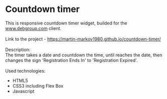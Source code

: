 # Countdown timer
This is responsive countdown timer widget, builded for the www.debgroup.com client.
<br>
<br>
Link to the project - https://martin-markov1980.github.io/countdown-timer/
<br>
<br>
Description:
<br>
  The timer takes a date and countdown the time, until reaches the date, then changes the sign 'Registration Ends In' to 'Registration Expired'.
<br>
<br>
Used technologies:
  - HTML5 
  - CSS3 including Flex Box 
  - Javascript
